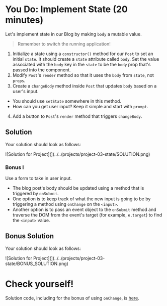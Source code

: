 # You Do: Implement State (20 minutes) #

Let's implement state in our Blog by making `body` a mutable value.
> Remember to switch the running application!


1. Initialize a state using a `constructor()` method for our `Post` to set an initial `state`. It should create a `state` attribute called `body`. Set the value associated with the `body` key in the `state` to be the `body` prop that's passed into the component.
2. Modify `Post`'s `render` method so that it uses the `body` from `state`, not `props`.
3. Create a `changeBody` method inside `Post` that updates `body` based on a user's input.
  - You should use `setState` somewhere in this method.
  - How can you get user input? Keep it simple and start with `prompt`.
4. Add a button to `Post`'s `render` method that triggers `changeBody`.

## Solution

Your solution should look as follows:

![Solution for Project](](../../projects/project-03-state/SOLUTION.png)

### Bonus I ###

Use a form to take in user input.

- The blog post's body should be updated using a method that is triggered by `onSubmit`.
- One option is to keep track of what the new input is going to be by triggering a method using `onChange` on the `<input>`.
- Another option is to pass an event object to the `onSubmit` method and traverse the DOM from the event's target (for example, `e.target`) to find the `<input>` value.


## Bonus Solution

Your solution should look as follows:

![Solution for Project](](../../projects/project-03-state/BONUS_SOLUTION.png)

# Check yourself!
Solution code, including for the bonus of using `onChange`, is [here](../../projects/project-03-state).
